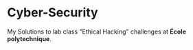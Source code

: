 # Cyber-Security
My Solutions to lab class "Ethical Hacking" challenges at **École polytechnique**.
